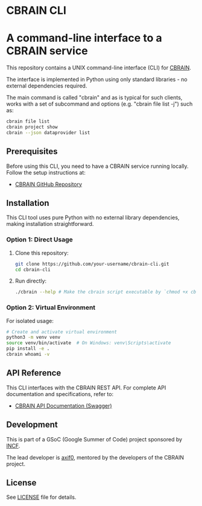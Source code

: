 # CBRAIN CLI

A command-line interface to a CBRAIN service
============================================

This repository contains a UNIX command-line interface (CLI) for [CBRAIN](https://github.com/aces/cbrain).

The interface is implemented in Python using only standard libraries - no external dependencies required.

The main command is called "cbrain" and as is typical for such clients, works
with a set of subcommand and options (e.g. "cbrain file list -j") such as:
```bash
cbrain file list
cbrain project show
cbrain --json dataprovider list
```

## Prerequisites

Before using this CLI, you need to have a CBRAIN service running locally. Follow the setup instructions at:
- [CBRAIN GitHub Repository](https://github.com/aces/cbrain)

## Installation

This CLI tool uses pure Python with no external library dependencies, making installation straightforward.

### Option 1: Direct Usage

1. Clone this repository:
   ```bash
   git clone https://github.com/your-username/cbrain-cli.git
   cd cbrain-cli
   ```

2. Run directly: 
   ```bash
   ./cbrain --help # Make the cbrain script executable by `chmod +x cbrain`
   ```

### Option 2: Virtual Environment

For isolated usage:

```bash
# Create and activate virtual environment
python3 -m venv venv
source venv/bin/activate  # On Windows: venv\Scripts\activate
pip install -e .
cbrain whoami -v
```

## API Reference

This CLI interfaces with the CBRAIN REST API. For complete API documentation and specifications, refer to:
- [CBRAIN API Documentation (Swagger)](https://app.swaggerhub.com/apis/prioux/CBRAIN/7.0.0)

## Development

This is part of a GSoC (Google Summer of Code) project sponsored by [INCF](https://www.incf.org/).

The lead developer is [axif0](https://github.com/axif0), mentored by the developers of the CBRAIN project.

## License

See [LICENSE](LICENSE) file for details.
